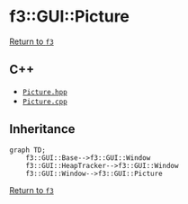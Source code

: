 # f3::GUI::Picture

[Return to `f3`](/docs/f3.md)

## C++

- [`Picture.hpp`](/src/f3/Picture.hpp)
- [`Picture.cpp`](/src/f3/Picture.cpp)

## Inheritance

```mermaid
graph TD;
    f3::GUI::Base-->f3::GUI::Window
    f3::GUI::HeapTracker-->f3::GUI::Window
    f3::GUI::Window-->f3::GUI::Picture
```

[Return to `f3`](/docs/f3.md)